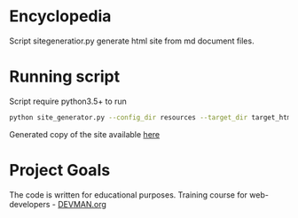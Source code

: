 # Encyclopedia

Script sitegeneratior.py generate html site from md document files.

# Running script

Script require python3.5+ to run

```bash
python site_generator.py --config_dir resources --target_dir target_html
```

Generated copy of the site available [here](https://sergeikhrustalev.github.io/generated_html/index.html)



# Project Goals

The code is written for educational purposes. Training course for web-developers - [DEVMAN.org](https://devman.org)
